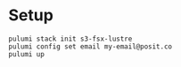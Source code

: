 # Setup 

```
pulumi stack init s3-fsx-lustre
pulumi config set email my-email@posit.co
pulumi up 
```
